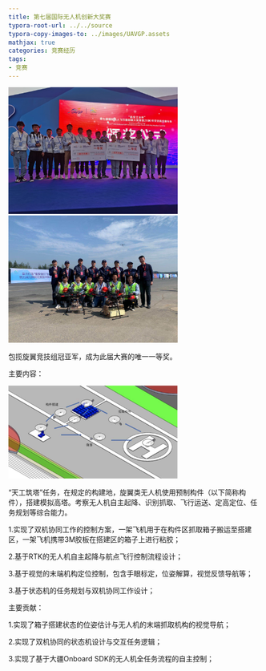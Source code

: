 ```yaml
---
title: 第七届国际无人机创新大奖赛
typora-root-url: ../../source
typora-copy-images-to: ../images/UAVGP.assets
mathjax: true
categories: 竞赛经历
tags:
- 竞赛
---
```




<img src="/images/UAVGP.assets/WechatIMG27.jpeg" alt="WechatIMG27" style="zoom:33%;" />

<img src="/images/UAVGP.assets/WechatIMG26.jpeg" alt="WechatIMG26" style="zoom:33%;" />

包揽旋翼竞技组冠亚军，成为此届大赛的唯一一等奖。

主要内容：

<img src="/images/UAVGP.assets/image-20201026161434383.png" alt="image-20201026161434383" style="zoom: 33%;" />

“天工筑塔”任务，在规定的构建地，旋翼类无人机使用预制构件（以下简称构件），搭建模拟高塔。考察无人机自主起降、识别抓取、飞行运送、定高定位、任务规划等综合能力。

1.实现了双机协同工作的控制方案，一架飞机用于在构件区抓取箱子搬运至搭建区，一架飞机携带3M胶板在搭建区的箱子上进行粘胶；

2.基于RTK的无人机自主起降与航点飞行控制流程设计；

3.基于视觉的末端机构定位控制，包含手眼标定，位姿解算，视觉反馈导航等；

3.基于状态机的任务规划与双机协同工作设计；

主要贡献：

1.实现了箱子搭建状态的位姿估计与无人机的末端抓取机构的视觉导航；

2.实现了双机协同的状态机设计与交互任务逻辑；

3.实现了基于大疆Onboard SDK的无人机全任务流程的自主控制；

